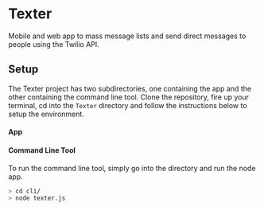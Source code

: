 # Texter

Mobile and web app to mass message lists and send direct messages to people using the Twilio API.


 
## Setup
The Texter project has two subdirectories, one containing the app and the other containing the command line tool. Clone the repository, fire up your terminal, cd into the `Texter` directory and follow the instructions below to setup the environment.


#### App


#### Command Line Tool
To run the command line tool, simply go into the directory and run the node app.
```bash
> cd cli/
> node texter.js
```